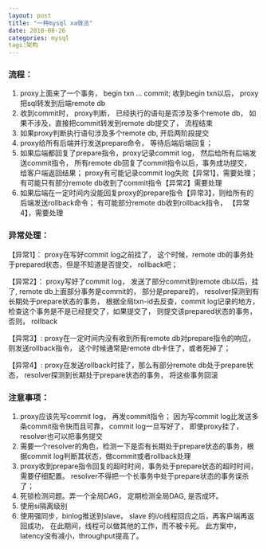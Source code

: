 ```yaml
---
layout: post
title: "一种mysql xa做法"
date: 2018-08-26
categories: mysql
tags:架构
---
```


### 流程：
1. proxy上面来了一个事务， begin txn ... commit;  收到begin txn以后， proxy把sql转发到后端remote db
2. 收到commit时， proxy判断， 已经执行的语句是否涉及多个remote db， 如果不涉及，直接把commit转发到remote db提交了， 流程结束
3. 如果proxy判断执行语句涉及多个remote db,  开启两阶段提交
4. proxy给所有后端并行发送prepare命令， 等待后端后端回复；
5. 如果后端都回复了prepare指令，proxy记录commit log， 然后给所有后端发送commit指令， 所有remote db回复了commit指令以后，事务成功提交， 给客户端返回结果； proxy有可能记录commit log失败【异常1】，需要处理； 有可能只有部分remote db收到了commit指令【异常2】需要处理
6. 如果后端在一定时间内没能回复proxy的prepare指令【异常3】，则给所有的后端发送rollback命令； 有可能部分remote db收到rollback指令， 【异常4】，需要处理

### 异常处理：
【异常1】： proxy在写好commit log之前挂了， 这个时候，remote db的事务处于prepared状态，但是不知道是否提交， rollback吧；

【异常2】： proxy写好了commit log， 发送了部分commit到remote db以后，挂了,  remote db上面部分事务是commit的， 部分是prepare的， resolver探测到有长期处于prepare状态的事务， 根据全局txn-id去反查，commit log记录的地方，检查这个事务是不是已经提交了，如果提交了， 则提交该prepared状态的事务，否则， rollback

【异常3】:    proxy在一定时间内没有收到所有remote db对prepare指令的响应，则发送rollback指令， 这个时候通常是remote db卡住了，或者死掉了；

【异常4】:    proxy在发送rollback时挂了，那么有部分remote db处于prepare状态， resolver探测到长期处于prepare状态的事务， 将这些事务回滚

### 注意事项：
1.  proxy应该先写commit log， 再发commit指令； 因为写commit log比发送多条commit指令快而且可靠， commit log一旦写好了， 即使proxy挂了，resolver也可以把事务提交
2. 需要一个resolver的角色，检测一下是否有长期处于prepare状态的事务，根据commit log判断其状态，做commit或者rollback处理
3. proxy收到prepare指令回复的超时时间，事务处于prepare状态的超时时间，需要仔细配置。 resolver不得把一个长事务中处于prepare状态的事务误杀了；
4. 死锁检测问题。弄一个全局DAG， 定期检测全局DAG, 是否成环。
5. 使用si隔离级别
6. 使用强同步，binlog推送到slave， slave 的i/o线程回应之后，再客户端再返回成功， 在此期间，线程可以做其他的工作，而不被卡死。 此方案中， latency没有减小，throughput提高了。
